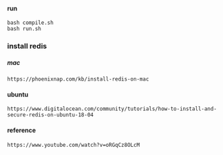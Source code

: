 #### run
```
bash compile.sh
bash run.sh
```
### install redis
##### mac
```
https://phoenixnap.com/kb/install-redis-on-mac
```
#### ubuntu
```
https://www.digitalocean.com/community/tutorials/how-to-install-and-secure-redis-on-ubuntu-18-04
```

#### reference
```
https://www.youtube.com/watch?v=oRGqCz8OLcM
```
